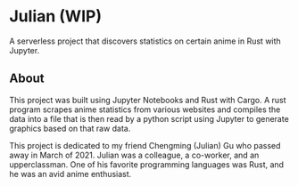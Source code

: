 # Julian (WIP)

A serverless project that discovers statistics on certain anime in Rust with Jupyter.

## About

This project was built using Jupyter Notebooks and Rust with Cargo. A rust program scrapes anime statistics from various websites and compiles the data into a file that is then read by a python script using Jupyter to generate graphics based on that raw data.

This project is dedicated to my friend Chengming (Julian) Gu who passed away in March of 2021. Julian was a colleague, a co-worker, and an upperclassman. One of his favorite programming languages was Rust, and he was an avid anime enthusiast.
